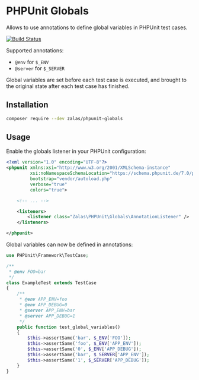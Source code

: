 # PHPUnit Globals

Allows to use annotations to define global variables in PHPUnit test cases.

[![Build Status](https://travis-ci.org/jakzal/phpunit-globals.svg?branch=master)](https://travis-ci.org/jakzal/phpunit-globals)

Supported annotations:

 * `@env` for `$_ENV`
 * `@server` for `$_SERVER` 

Global variables are set before each test case is executed,
and brought to the original state after each test case has finished.

## Installation

```bash
composer require --dev zalas/phpunit-globals
```

## Usage

Enable the globals listener in your PHPUnit configuration:

```xml
<?xml version="1.0" encoding="UTF-8"?>
<phpunit xmlns:xsi="http://www.w3.org/2001/XMLSchema-instance"
         xsi:noNamespaceSchemaLocation="https://schema.phpunit.de/7.0/phpunit.xsd"
         bootstrap="vendor/autoload.php"
         verbose="true"
         colors="true">

    <!-- ... -->

    <listeners>
        <listener class="Zalas\PHPUnit\Globals\AnnotationListener" />
    </listeners>

</phpunit>
```

Global variables can now be defined in annotations:

```php
use PHPUnit\Framework\TestCase;

/**
 * @env FOO=bar
 */
class ExampleTest extends TestCase
{
    /**
     * @env APP_ENV=foo
     * @env APP_DEBUG=0
     * @server APP_ENV=bar
     * @server APP_DEBUG=1
     */
    public function test_global_variables()
    {
        $this->assertSame('bar', $_ENV['FOO']);
        $this->assertSame('foo', $_ENV['APP_ENV']);
        $this->assertSame('0', $_ENV['APP_DEBUG']);
        $this->assertSame('bar', $_SERVER['APP_ENV']);
        $this->assertSame('1', $_SERVER['APP_DEBUG']);
    }
}
```
